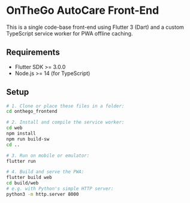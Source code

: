 # OnTheGo AutoCare Front-End

This is a single code-base front-end using Flutter 3 (Dart) and a custom TypeScript service worker for PWA offline caching.

## Requirements

- Flutter SDK >= 3.0.0  
- Node.js >= 14 (for TypeScript)

## Setup

```bash
# 1. Clone or place these files in a folder:
cd onthego_frontend

# 2. Install and compile the service worker:
cd web
npm install
npm run build-sw
cd ..

# 3. Run on mobile or emulator:
flutter run

# 4. Build and serve the PWA:
flutter build web
cd build/web
# e.g. with Python's simple HTTP server:
python3 -m http.server 8000
